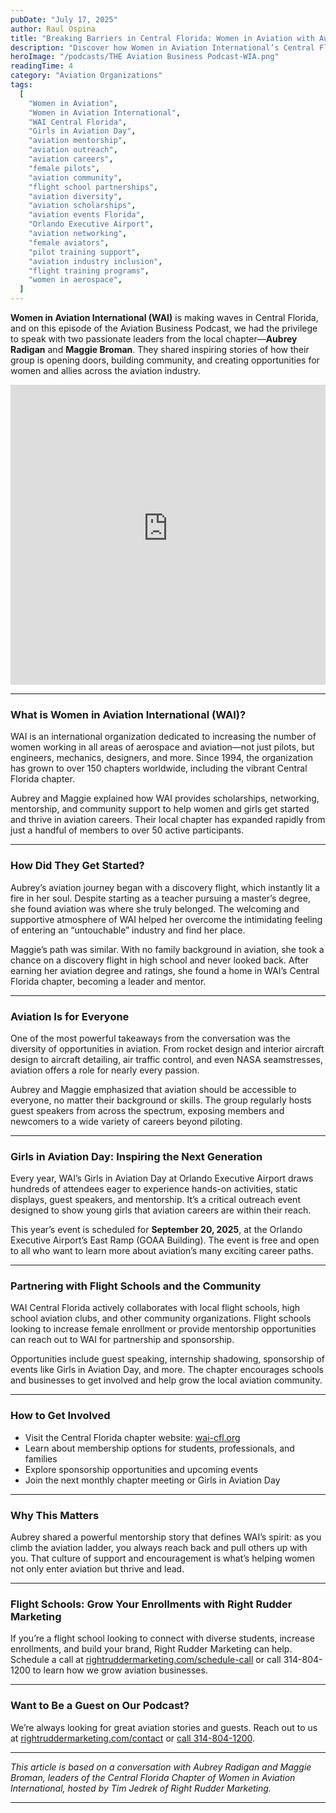 ```yaml
---
pubDate: "July 17, 2025"
author: Raul Ospina
title: "Breaking Barriers in Central Florida: Women in Aviation with Aubrey & Maggie"
description: "Discover how Women in Aviation International’s Central Florida chapter empowers women in aerospace through mentorship, outreach, and community events like Girls in Aviation Day. Learn how flight schools can partner and support diversity in aviation careers."
heroImage: "/podcasts/THE Aviation Business Podcast-WIA.png"
readingTime: 4
category: "Aviation Organizations"
tags:
  [
    "Women in Aviation",
    "Women in Aviation International",
    "WAI Central Florida",
    "Girls in Aviation Day",
    "aviation mentorship",
    "aviation outreach",
    "aviation careers",
    "female pilots",
    "aviation community",
    "flight school partnerships",
    "aviation diversity",
    "aviation scholarships",
    "aviation events Florida",
    "Orlando Executive Airport",
    "aviation networking",
    "female aviators",
    "pilot training support",
    "aviation industry inclusion",
    "flight training programs",
    "women in aerospace",
  ]
---
```


**Women in Aviation International (WAI)** is making waves in Central Florida, and on this episode of the Aviation Business Podcast, we had the privilege to speak with two passionate leaders from the local chapter—**Aubrey Radigan** and **Maggie Broman**. They shared inspiring stories of how their group is opening doors, building community, and creating opportunities for women and allies across the aviation industry.

<iframe width="100%" height="480" src="https://www.youtube-nocookie.com/embed/aaRxhEG4yYo?si=-1UMPUgcGuI8dk3h" title="YouTube video player" frameborder="0" allow="accelerometer; autoplay; clipboard-write; encrypted-media; gyroscope; picture-in-picture; web-share" referrerpolicy="strict-origin-when-cross-origin" allowfullscreen></iframe>

---

### What is Women in Aviation International (WAI)?

WAI is an international organization dedicated to increasing the number of women working in all areas of aerospace and aviation—not just pilots, but engineers, mechanics, designers, and more. Since 1994, the organization has grown to over 150 chapters worldwide, including the vibrant Central Florida chapter.

Aubrey and Maggie explained how WAI provides scholarships, networking, mentorship, and community support to help women and girls get started and thrive in aviation careers. Their local chapter has expanded rapidly from just a handful of members to over 50 active participants.

---

### How Did They Get Started?

Aubrey’s aviation journey began with a discovery flight, which instantly lit a fire in her soul. Despite starting as a teacher pursuing a master’s degree, she found aviation was where she truly belonged. The welcoming and supportive atmosphere of WAI helped her overcome the intimidating feeling of entering an “untouchable” industry and find her place.

Maggie’s path was similar. With no family background in aviation, she took a chance on a discovery flight in high school and never looked back. After earning her aviation degree and ratings, she found a home in WAI’s Central Florida chapter, becoming a leader and mentor.

---

### Aviation Is for Everyone

One of the most powerful takeaways from the conversation was the diversity of opportunities in aviation. From rocket design and interior aircraft design to aircraft detailing, air traffic control, and even NASA seamstresses, aviation offers a role for nearly every passion.

Aubrey and Maggie emphasized that aviation should be accessible to everyone, no matter their background or skills. The group regularly hosts guest speakers from across the spectrum, exposing members and newcomers to a wide variety of careers beyond piloting.

---

### Girls in Aviation Day: Inspiring the Next Generation

Every year, WAI’s Girls in Aviation Day at Orlando Executive Airport draws hundreds of attendees eager to experience hands-on activities, static displays, guest speakers, and mentorship. It’s a critical outreach event designed to show young girls that aviation careers are within their reach.

This year’s event is scheduled for **September 20, 2025**, at the Orlando Executive Airport’s East Ramp (GOAA Building). The event is free and open to all who want to learn more about aviation’s many exciting career paths.

---

### Partnering with Flight Schools and the Community

WAI Central Florida actively collaborates with local flight schools, high school aviation clubs, and other community organizations. Flight schools looking to increase female enrollment or provide mentorship opportunities can reach out to WAI for partnership and sponsorship.

Opportunities include guest speaking, internship shadowing, sponsorship of events like Girls in Aviation Day, and more. The chapter encourages schools and businesses to get involved and help grow the local aviation community.

---

### How to Get Involved

- Visit the Central Florida chapter website: [wai-cfl.org](https://www.wai-cfl.org)
- Learn about membership options for students, professionals, and families
- Explore sponsorship opportunities and upcoming events
- Join the next monthly chapter meeting or Girls in Aviation Day

---

### Why This Matters

Aubrey shared a powerful mentorship story that defines WAI’s spirit: as you climb the aviation ladder, you always reach back and pull others up with you. That culture of support and encouragement is what’s helping women not only enter aviation but thrive and lead.

---

### Flight Schools: Grow Your Enrollments with Right Rudder Marketing

If you’re a flight school looking to connect with diverse students, increase enrollments, and build your brand, Right Rudder Marketing can help. Schedule a call at [rightruddermarketing.com/schedule-call](https://rightruddermarketing.com/schedule-call) or call 314-804-1200 to learn how we grow aviation businesses.

---

### Want to Be a Guest on Our Podcast?

We’re always looking for great aviation stories and guests. Reach out to us at [rightruddermarketing.com/contact](https://rightruddermarketing.com/contact) or [call 314-804-1200](tel:314-804-1200).

---

_This article is based on a conversation with Aubrey Radigan and Maggie Broman, leaders of the Central Florida Chapter of Women in Aviation International, hosted by Tim Jedrek of Right Rudder Marketing._

---
